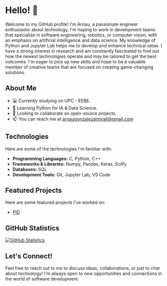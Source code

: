 # Hello! 👋

Welcome to my GitHub profile! I'm Arnau, a passionate engineer enthusiastic about technology, I'm hoping to work in development teams that specialize in software engineering, robotics, or computer vision, with an emphasis on artificial intelligence and data science. My knowledge of Python and Jupyter Lab helps me to develop and enhance technical ideas. I have a strong interest in research and am constantly fascinated to find out how the newest technologies operate and may be tailored to get the best outcomes. I'm eager to pick up new skills and hope to be a valuable member of creative teams that are focused on creating game-changing solutions.

## About Me

- 💻 Currently studying on UPC - EEBE.
- 🌱 Learning Python for IA & Data Science.
- 👯 Looking to collaborate on open-source projects.
- 📫 You can reach me at arnaugonzalezalmirall@gmail.com 

## Technologies

Here are some of the technologies I'm familiar with:

- **Programming Languages:** C, Python, C++
- **Frameworks & Libraries:** Numpy, Pandas, Keras, SciPy
- **Databases:** SQL
- **Development Tools:** Git, Jupyter Lab, VS Code

## Featured Projects

Here are some featured projects I've worked on:

- [PID](https://github.com/leavil/pid-ball-beam)

## GitHub Statistics

[![GitHub Statistics](https://github-readme-stats.vercel.app/api?username=leavil&show_icons=true&theme=radical)](https://github.com/leavil)

## Let's Connect!

Feel free to reach out to me to discuss ideas, collaborations, or just to chat about technology! I'm always open to new opportunities and connections in the world of software development.


